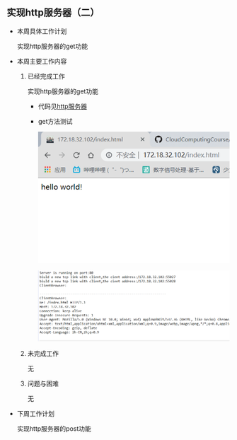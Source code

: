 ## 实现http服务器（二）

- 本周具体工作计划

  实现http服务器的get功能

- 本周主要工作内容

  1. 已经完成工作

     实现http服务器的get功能

     * 代码见[http服务器](https://github.com/2019cloudcomputingpractices/CloudComputingCourse/blob/16340291-%E5%BC%A0%E9%A9%AC%E8%89%AF-16340268-%E6%9D%A8%E8%B1%AA/%E5%A4%A7%E4%BD%9C%E4%B8%9A/HttpServer/src/MyServer/HttpServer.java)

     * get方法测试

       ![1561813207217](https://github.com/2019cloudcomputingpractices/CloudComputingCourse/blob/16340291-%E5%BC%A0%E9%A9%AC%E8%89%AF-16340268-%E6%9D%A8%E8%B1%AA/task1/picture/1561813207217.png?raw=true)

       ![1561813232174](https://github.com/2019cloudcomputingpractices/CloudComputingCourse/blob/16340291-%E5%BC%A0%E9%A9%AC%E8%89%AF-16340268-%E6%9D%A8%E8%B1%AA/task1/picture/1561813232174.png?raw=true)

  2. 未完成工作

     无

  3. 问题与困难

     无

- 下周工作计划

  实现http服务器的post功能